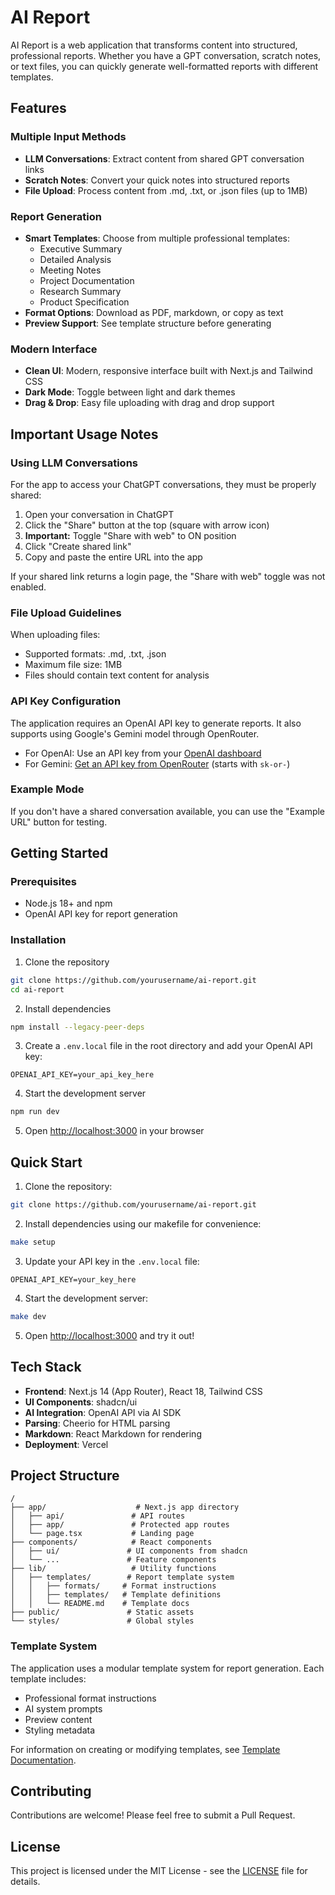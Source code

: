 # AI Report

AI Report is a web application that transforms content into structured, professional reports. Whether you have a GPT conversation, scratch notes, or text files, you can quickly generate well-formatted reports with different templates.

## Features

### Multiple Input Methods
- **LLM Conversations**: Extract content from shared GPT conversation links
- **Scratch Notes**: Convert your quick notes into structured reports
- **File Upload**: Process content from .md, .txt, or .json files (up to 1MB)

### Report Generation
- **Smart Templates**: Choose from multiple professional templates:
  - Executive Summary
  - Detailed Analysis
  - Meeting Notes
  - Project Documentation
  - Research Summary
  - Product Specification
- **Format Options**: Download as PDF, markdown, or copy as text
- **Preview Support**: See template structure before generating

### Modern Interface
- **Clean UI**: Modern, responsive interface built with Next.js and Tailwind CSS
- **Dark Mode**: Toggle between light and dark themes
- **Drag & Drop**: Easy file uploading with drag and drop support

## Important Usage Notes

### Using LLM Conversations

For the app to access your ChatGPT conversations, they must be properly shared:

1. Open your conversation in ChatGPT
2. Click the "Share" button at the top (square with arrow icon)
3. **Important:** Toggle "Share with web" to ON position
4. Click "Create shared link"
5. Copy and paste the entire URL into the app

If your shared link returns a login page, the "Share with web" toggle was not enabled.

### File Upload Guidelines

When uploading files:
- Supported formats: .md, .txt, .json
- Maximum file size: 1MB
- Files should contain text content for analysis

### API Key Configuration

The application requires an OpenAI API key to generate reports. It also supports using Google's Gemini model through OpenRouter.

- For OpenAI: Use an API key from your [OpenAI dashboard](https://platform.openai.com/api-keys)
- For Gemini: [Get an API key from OpenRouter](https://openrouter.ai/) (starts with `sk-or-`)

### Example Mode

If you don't have a shared conversation available, you can use the "Example URL" button for testing.

## Getting Started

### Prerequisites

- Node.js 18+ and npm
- OpenAI API key for report generation

### Installation

1. Clone the repository
```bash
git clone https://github.com/yourusername/ai-report.git
cd ai-report
```

2. Install dependencies
```bash
npm install --legacy-peer-deps
```

3. Create a `.env.local` file in the root directory and add your OpenAI API key:
```env
OPENAI_API_KEY=your_api_key_here
```

4. Start the development server
```bash
npm run dev
```

5. Open [http://localhost:3000](http://localhost:3000) in your browser

## Quick Start

1. Clone the repository:
```bash
git clone https://github.com/yourusername/ai-report.git
```

2. Install dependencies using our makefile for convenience:
```bash
make setup
```

3. Update your API key in the `.env.local` file:
```
OPENAI_API_KEY=your_key_here
```

4. Start the development server:
```bash
make dev
```

5. Open [http://localhost:3000](http://localhost:3000) and try it out!

## Tech Stack

- **Frontend**: Next.js 14 (App Router), React 18, Tailwind CSS
- **UI Components**: shadcn/ui
- **AI Integration**: OpenAI API via AI SDK
- **Parsing**: Cheerio for HTML parsing
- **Markdown**: React Markdown for rendering
- **Deployment**: Vercel

## Project Structure

```
/
├── app/                    # Next.js app directory
│   ├── api/               # API routes
│   ├── app/               # Protected app routes
│   └── page.tsx           # Landing page
├── components/            # React components
│   ├── ui/               # UI components from shadcn
│   └── ...               # Feature components
├── lib/                   # Utility functions
│   ├── templates/        # Report template system
│   │   ├── formats/     # Format instructions
│   │   ├── templates/   # Template definitions
│   │   └── README.md    # Template docs
├── public/               # Static assets
└── styles/               # Global styles
```

### Template System

The application uses a modular template system for report generation. Each template includes:
- Professional format instructions
- AI system prompts
- Preview content
- Styling metadata

For information on creating or modifying templates, see [Template Documentation](lib/templates/README.md).

## Contributing

Contributions are welcome! Please feel free to submit a Pull Request.

## License

This project is licensed under the MIT License - see the [LICENSE](LICENSE) file for details.
